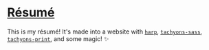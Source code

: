 # [Résumé](https://pschfr.github.io/harp-resume/)
This is my résumé! It's made into a website with [`harp`](https://github.com/sintaxi/harp), [`tachyons-sass`](https://github.com/tachyons-css/tachyons-sass), [`tachyons-print`](https://github.com/lowmess/tachyons-print), and some magic! ✨
